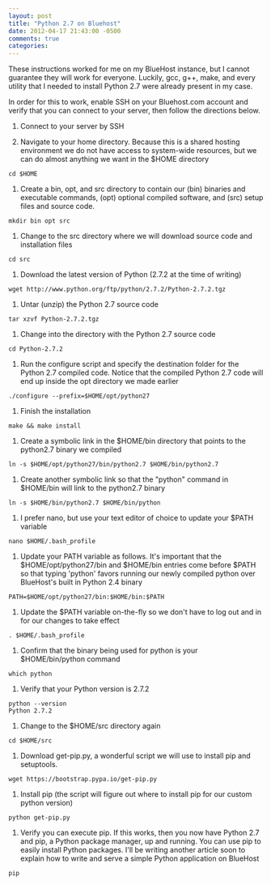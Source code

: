 ```yaml
---
layout: post
title: "Python 2.7 on Bluehost"
date: 2012-04-17 21:43:00 -0500
comments: true
categories: 
---
```


These instructions worked for me on my BlueHost instance, but I cannot guarantee they will work for everyone. Luckily, gcc, g++, make, and every utility that I needed to install Python 2.7 were already present in my case.

<!--more-->

In order for this to work, enable SSH on your Bluehost.com account and verify that you can connect to your server, then follow the directions below.

1. Connect to your server by SSH

1. Navigate to your home directory. Because this is a shared hosting environment we do not have access to system-wide resources, but we can do almost anything we want in the $HOME directory

```
cd $HOME
```

1. Create a bin, opt, and src directory to contain our (bin) binaries and executable commands, (opt) optional compiled software, and (src) setup files and source code.

```
mkdir bin opt src
```

1. Change to the src directory where we will download source code and installation files

```
cd src
```

1. Download the latest version of Python (2.7.2 at the time of writing)

```
wget http://www.python.org/ftp/python/2.7.2/Python-2.7.2.tgz
```

1. Untar (unzip) the Python 2.7 source code

```
tar xzvf Python-2.7.2.tgz
```

1. Change into the directory with the Python 2.7 source code

```
cd Python-2.7.2
```

1. Run the configure script and specify the destination folder for the Python 2.7 compiled code. Notice that the compiled Python 2.7 code will end up inside the opt directory we made earlier

```
./configure --prefix=$HOME/opt/python27
```

1. Finish the installation

```
make && make install
```

1. Create a symbolic link in the $HOME/bin directory that points to the python2.7 binary we compiled

```
ln -s $HOME/opt/python27/bin/python2.7 $HOME/bin/python2.7
```

1. Create another symbolic link so that the "python" command in $HOME/bin will link to the python2.7 binary

```
ln -s $HOME/bin/python2.7 $HOME/bin/python
```

1. I prefer nano, but use your text editor of choice to update your $PATH variable

```
nano $HOME/.bash_profile
```

1. Update your PATH variable as follows. It's important that the $HOME/opt/python27/bin and $HOME/bin entries come before $PATH so that typing 'python' favors running our newly compiled python over BlueHost's built in Python 2.4 binary

```
PATH=$HOME/opt/python27/bin:$HOME/bin:$PATH
```

1. Update the $PATH variable on-the-fly so we don't have to log out and in for our changes to take effect

```
. $HOME/.bash_profile
```

1. Confirm that the binary being used for python is your $HOME/bin/python command

```
which python
```

1. Verify that your Python version is 2.7.2

```
python --version
Python 2.7.2
```

1. Change to the $HOME/src directory again

```
cd $HOME/src
```

1. Download get-pip.py, a wonderful script we will use to install pip and setuptools.

```
wget https://bootstrap.pypa.io/get-pip.py
```

1. Install pip (the script will figure out where to install pip for our custom python version)

```
python get-pip.py
```

1. Verify you can execute pip. If this works, then you now have Python 2.7 and pip, a Python package manager, up and running. You can use pip to easily install Python packages. I'll be writing another article soon to explain how to write and serve a simple Python application on BlueHost

```
pip
```

